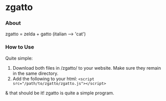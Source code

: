 # zgatto

### About
zgatto = zelda + gatto (italian --> 'cat')

### How to Use
Quite simple: 
  1. Download both files in /zgatto/ to your website. Make sure they remain in the same directory.
  2. Add the following to your html: ```<script src="/path/to/zgatto/zgatto.js"></script>```
  
& that should be it! zgatto is quite a simple program. 

